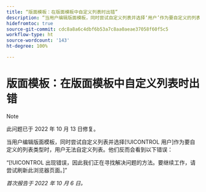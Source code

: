 ```yaml
---
title: “版面模板：在版面模板中自定义列表时出错”
description: “当用户编辑版面模板，同时尝试自定义列表并选择‘用户’作为要自定义的列表类型时，用户无法自定义列表。他们反而会看到错误：‘出现错误，我们正在寻找解决问题的方法。要继续工作，请尝试刷新此浏览器页面’。”
hidefromtoc: true
source-git-commit: cdc8a8a6c4dbf6b53a7c8aa0aeae37058f60f5c5
workflow-type: ht
source-wordcount: '143'
ht-degree: 100%

---
```



# 版面模板：在版面模板中自定义列表时出错

>[!NOTE]
>
>此问题已于 2022 年 10 月 13 日修复。

当用户编辑版面模板，同时尝试自定义列表并选择[!UICONTROL 用户]作为要自定义的列表类型时，用户无法自定义列表。他们反而会看到以下错误：

“[!UICONTROL 出现错误，因此我们正在寻找解决问题的方法。要继续工作，请尝试刷新此浏览器页面。]”

_首次报告于 2022 年 10 月 6 日。_

